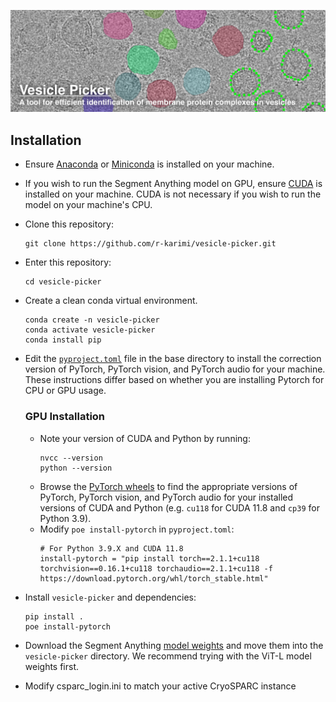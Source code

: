 ![banner](docs/vesicle_picker_banner_withtext.png)

## Installation ##

- Ensure [Anaconda](https://www.anaconda.com/download) or [Miniconda](https://docs.anaconda.com/miniconda/) is installed on your machine.  
- If you wish to run the Segment Anything model on GPU, ensure [CUDA](https://docs.nvidia.com/cuda/) is installed on your machine. CUDA is not necessary if you wish to run the model on your machine's CPU. 
- Clone this repository:  
	```
	git clone https://github.com/r-karimi/vesicle-picker.git
	```
- Enter this repository:
	```
	cd vesicle-picker
	```
- Create a clean conda virtual environment.
	```
	conda create -n vesicle-picker
 	conda activate vesicle-picker
 	conda install pip
 	```
- Edit the [`pyproject.toml`](pyproject.toml) file in the base directory to install the correction version of PyTorch, PyTorch vision, and PyTorch audio for your machine. These instructions differ based on whether you are installing Pytorch for CPU or GPU usage.

  ### GPU Installation ###
  
	- Note your version of CUDA and Python by running:
 		```
   		nvcc --version
   		python --version
   		```
	- Browse the [PyTorch wheels](https://download.pytorch.org/whl/torch/) to find the appropriate versions of PyTorch, PyTorch vision, and PyTorch audio for your installed versions of CUDA and Python (e.g. `cu118` for CUDA 11.8 and `cp39` for Python 3.9).
	- Modify `poe install-pytorch` in `pyproject.toml`:
		```
 		# For Python 3.9.X and CUDA 11.8
 		install-pytorch = "pip install torch==2.1.1+cu118 torchvision==0.16.1+cu118 torchaudio==2.1.1+cu118 -f https://download.pytorch.org/whl/torch_stable.html"
 		```
- Install `vesicle-picker` and dependencies:
	```
	pip install .
	poe install-pytorch
 	```
- Download the Segment Anything [model weights](https://github.com/facebookresearch/segment-anything#model-checkpoints) and move them into the `vesicle-picker` directory. We recommend trying with the ViT-L model weights first.
- Modify csparc_login.ini to match your active CryoSPARC instance
